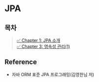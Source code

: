 # JPA

## 목차

> [✅ Chapter 1: JPA 소개](./chapter01.md)  
> [✅ Chapter 3: 영속성 관리(1)](./chapter03.md)

## Reference

- 자바 ORM 표준 JPA 프로그래밍(김영한님 저)
